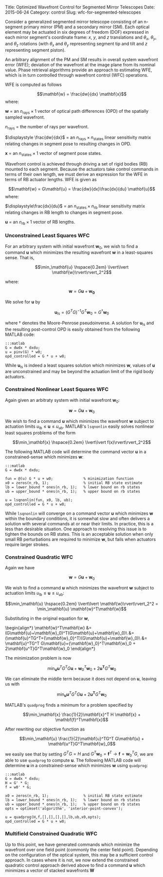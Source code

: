 Title: Optimized Wavefront Control for Segmented Mirror Telescopes
Date: 2015-06-24
Category: control
Slug: wfc-for-segmented-telescopes

Consider a generalized segmented mirror telescope consisting of an n-segment primary mirror (PM) and a secondary mirror (SM). Each optical element may be actuated in six degrees of freedom (DOF) expressed in each mirror segment's coordinate frame: $x$, $y$, and $z$ translations and $\theta_x$, $\theta_y$, and $\theta_z$ rotations  (with $\theta_x$ and $\theta_y$ representing segment tip and tilt and $z$ representing segment piston).

An arbitrary alignment of the PM and SM results in overall system wavefront error (WFE); deviation of the wavefront at the image plane from its nominal value. Phase retrieval algorithms provide an approach to estimating WFE, which is in turn controlled through wavefront control (WFC) operations.

WFE is computed as follows

$$\mathbf{w} = \frac{dw}{dx} \mathbf{x}$$
where:

$\mathbf{w}$  = an $n_{\text{rays}} \times 1$ vector of optical path differences (OPD) of the spatially sampled wavefront.

$n_{\text{rays}}$  = the number of rays per wavefront.

$\displaystyle \frac{dw}{dx}$  = an $n_\text{rays} \times n_\text{states}$ linear sensitivity matrix relating changes in segment pose to resulting changes in OPD.

$\mathbf{x}$ = an $n_\text{states} \times 1$ vector of segment pose states.

Wavefront control is achieved through driving a set of rigid bodies (RB) mounted to each segment. Because the actuators take control commands in terms of their own length, we must derive an expression for the WFE in terms of RB actuator lengths. WFE is given as

$$\mathbf{w} = G\mathbf{u} =  \frac{dw}{dx}\frac{dx}{du} \mathbf{u}$$
where:

$\displaystyle\frac{dx}{du}$ = an $n_\text{states} \times n_\text{rb}$ linear sensitivity matrix relating changes in RB length to changes in segment pose.

$\mathbf{u}$ = an $n_\text{rb} \times 1$ vector of RB lengths.

### Unconstrained Least Squares WFC
For an arbitrary system with initial wavefront $\mathbf{w}_0$, we wish to find a command $\mathbf{u}$ which minimizes the resulting wavefront $\mathbf{w}$ in a least-squares sense. That is,

$$\min_\mathbf{u} \hspace{0.2em} \lvert\lvert \mathbf{w}\rvert\rvert_2^2$$ 

where: 

$$\mathbf{w} = G\mathbf{u} + \mathbf{w_0}$$

We solve for $\mathbf{u}$ by

$$\mathbf{u}_\text{ls} = (G^TG)^{-1}G^T\mathbf{w}_0 = G^\dagger \mathbf{w}_0$$

where $\dagger$ denotes the Moore-Penrose pseudoinverse. A solution for $\mathbf{u}_\text{ls}$ and the resulting post-control OPD is easily obtained from the following MATLAB code:

    :::matlab
    G = dwdx * dxdu;
    u = pinv(G) * w0;
    opd_controlled = G * u + w0;

While $\mathbf{u}_\text{ls}$ is indeed a least squares solution which minimizes $\mathbf{w}$, values of $\mathbf{u}$ are unconstrained and may be beyond the actuation limit of the rigid body actuators.


### Constrained Nonlinear Least Squares WFC
Again given an arbitraty system with initial wavefront $\mathbf{w}_0$:

$$\mathbf{w} = G\mathbf{u} + \mathbf{w}_0$$

We wish to find a command $\mathbf{u}$ which minimizes the wavefront $\mathbf{w}$ subject to actuation limits $u_\text{lb} \leq \mathbf{u} \leq u_\text{ub}$. MATLAB's `lsqnonlin` easily solves nonlinear least squares problems of the form

$$\min_\mathbf{x} \hspace{0.2em} \lvert\lvert f(x)\rvert\rvert_2^2$$ 

The following MATLAB code will determine the command vector $\mathbf{u}$ in a constrained-sense which minimizes $\mathbf{w}$:

    :::matlab
    G = dwdx * dxdu;

    fun = @(u) G * u + w0;              % minimization function
    x0 = zeros(n_rb, 1); 				% initial RB state estimate 
    lb = lower_bound * ones(n_rb, 1);   % lower bound on rb states
    ub = upper_bound * ones(n_rb, 1);   % upper bound on rb states

    u = lsqnonlin(fun, x0, lb, ub);
    opd_controlled = G * u + w0;

While `lsqnonlin` will converge on a command vector $\mathbf{u}$ which minimizes $\mathbf{w}$ within the boundary conditions, it is somewhat slow and often delivers a solution with several commands at or near their limits. In practice, this is a less than desirable situation. One approach to resolving this issue is to tighten the bounds on RB states. This is an acceptable solution when only small RB perturbations are required to minimize $\mathbf{w}$, but fails when actuators require larger strokes.

### Constrained Quadratic WFC
Again we have

$$\mathbf{w} = G\mathbf{u} + \mathbf{w}_0$$

We wish to find a command $\mathbf{u}$ which minimizes the wavefront $\mathbf{w}$ subject to actuation limits $u_\text{lb} \leq \mathbf{u} \leq u_\text{ub}$:

$$\min_\mathbf{u} \hspace{0.2em} \lvert\lvert \mathbf{w}\rvert\rvert_2^2 = \min_\mathbf{u} \mathbf{w}^T\mathbf{w}$$ 

Substituting in the original equation for $\mathbf{w}$,

\begin{align*}
\mathbf{w}^T\mathbf{w} &= (G\mathbf{u}+\mathbf{w}_0)^T(G\mathbf{u}+\mathbf{w}_0)\\
&= (\mathbf{u}^TG^T+{\mathbf{w}_0}^T)(G\mathbf{u}+\mathbf{w}_0)\\
&= \mathbf{u}^TG^T G\mathbf{u}+{\mathbf{w}_0}^T\mathbf{w}_0 + 2\mathbf{u^T}G^T\mathbf{w}_0
\end{align*}

The minimization problem is now

$$\min_\mathbf{u} \mathbf{u}^TG^T G\mathbf{u}+{\mathbf{w}_0}^T\mathbf{w}_0 + 2\mathbf{u^T}G^T\mathbf{w}_0$$

We can eliminate the middle term because it does not depend on $\mathbf{u}$, leaving us with 

$$\min_\mathbf{u} \mathbf{u}^TG^T G\mathbf{u} + 2\mathbf{u^T}G^T\mathbf{w}_0$$

MATLAB's `quadprog` finds a minimum for a problem specified by 

$$\min_\mathbf{x} \frac{1}{2}\mathbf{x}^T H \mathbf{x} + \mathbf{f}^T\mathbf{x}$$

After rewriting our objective function as

$$\min_\mathbf{u} \frac{1}{2}\mathbf{u}^TG^T G\mathbf{u} + \mathbf{u^T}G^T\mathbf{w}_0$$

we easily see that by setting $G^T G = H$ and $G^T \mathbf{w}_0 = \mathbf{f}^T \rightarrow \mathbf{f} = {\mathbf{w}_0}^T G$, we are able to use `quadprog` to compute $\mathbf{u}$. The following MATLAB code will determine  $\mathbf{u}$ in a constrained-sense which minimizes $\mathbf{w}$ using `quadprog`:

    :::matlab
    G = dwdx * dxdu;
    H = G' * G;
    f = w0' * G;

    x0 = zeros(n_rb, 1); 				% initial RB state estimate 
    lb = lower_bound * ones(n_rb, 1);   % lower bound on rb states
    ub = upper_bound * ones(n_rb, 1);   % upper bound on rb states
    opts = optimset('algorithm', 'interior-point-convex');

    u = quadprog(H,f,[],[],[],[],lb,ub,x0,opts);
    opd_controlled = G * u + w0;

### Multifield Constrained Quadratic WFC
Up to this point, we have generated commands which minimize the wavefront over one field point (commonly the center field point). Depending on the configuration of the optical system, this may be a sufficient control approach. In cases where it is not, we now extend the constrained quadratic control approach derived above to find a command $\mathbf{u}$ which minimizes a vector of stacked wavefronts $\mathbf{W}$
